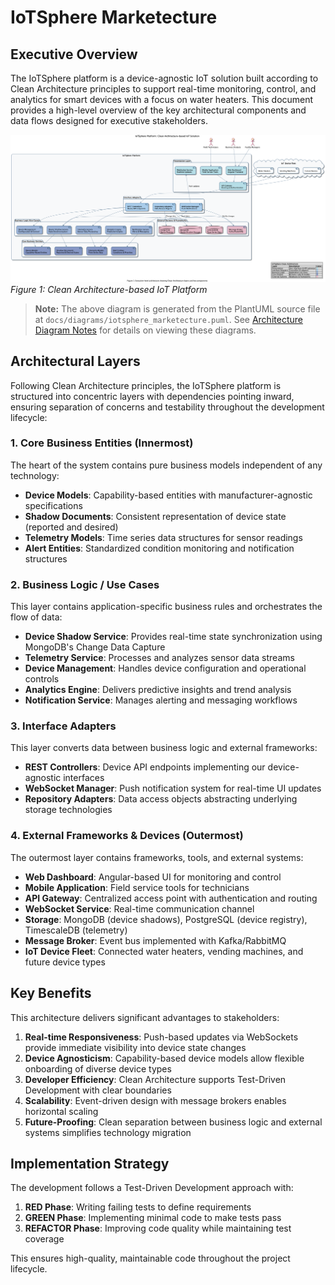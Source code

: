 # IoTSphere Marketecture

## Executive Overview

The IoTSphere platform is a device-agnostic IoT solution built according to Clean Architecture principles to support real-time monitoring, control, and analytics for smart devices with a focus on water heaters. This document provides a high-level overview of the key architectural components and data flows designed for executive stakeholders.

![IoTSphere Marketecture Diagram](../diagrams/iotsphere_marketecture.png)
*Figure 1: Clean Architecture-based IoT Platform*

> **Note:** The above diagram is generated from the PlantUML source file at `docs/diagrams/iotsphere_marketecture.puml`. See [Architecture Diagram Notes](architecture-note.md) for details on viewing these diagrams.

## Architectural Layers

Following Clean Architecture principles, the IoTSphere platform is structured into concentric layers with dependencies pointing inward, ensuring separation of concerns and testability throughout the development lifecycle:

### 1. Core Business Entities (Innermost)

The heart of the system contains pure business models independent of any technology:

- **Device Models**: Capability-based entities with manufacturer-agnostic specifications
- **Shadow Documents**: Consistent representation of device state (reported and desired)
- **Telemetry Models**: Time series data structures for sensor readings
- **Alert Entities**: Standardized condition monitoring and notification structures

### 2. Business Logic / Use Cases

This layer contains application-specific business rules and orchestrates the flow of data:

- **Device Shadow Service**: Provides real-time state synchronization using MongoDB's Change Data Capture
- **Telemetry Service**: Processes and analyzes sensor data streams
- **Device Management**: Handles device configuration and operational controls
- **Analytics Engine**: Delivers predictive insights and trend analysis
- **Notification Service**: Manages alerting and messaging workflows

### 3. Interface Adapters

This layer converts data between business logic and external frameworks:

- **REST Controllers**: Device API endpoints implementing our device-agnostic interfaces
- **WebSocket Manager**: Push notification system for real-time UI updates
- **Repository Adapters**: Data access objects abstracting underlying storage technologies

### 4. External Frameworks & Devices (Outermost)

The outermost layer contains frameworks, tools, and external systems:

- **Web Dashboard**: Angular-based UI for monitoring and control
- **Mobile Application**: Field service tools for technicians
- **API Gateway**: Centralized access point with authentication and routing
- **WebSocket Service**: Real-time communication channel
- **Storage**: MongoDB (device shadows), PostgreSQL (device registry), TimescaleDB (telemetry)
- **Message Broker**: Event bus implemented with Kafka/RabbitMQ
- **IoT Device Fleet**: Connected water heaters, vending machines, and future device types

## Key Benefits

This architecture delivers significant advantages to stakeholders:

1. **Real-time Responsiveness**: Push-based updates via WebSockets provide immediate visibility into device state changes
2. **Device Agnosticism**: Capability-based device models allow flexible onboarding of diverse device types
3. **Developer Efficiency**: Clean Architecture supports Test-Driven Development with clear boundaries
4. **Scalability**: Event-driven design with message brokers enables horizontal scaling
5. **Future-Proofing**: Clean separation between business logic and external systems simplifies technology migration

## Implementation Strategy

The development follows a Test-Driven Development approach with:

1. **RED Phase**: Writing failing tests to define requirements
2. **GREEN Phase**: Implementing minimal code to make tests pass
3. **REFACTOR Phase**: Improving code quality while maintaining test coverage

This ensures high-quality, maintainable code throughout the project lifecycle.
